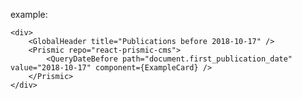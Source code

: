 example:

    <div>
        <GlobalHeader title="Publications before 2018-10-17" />
        <Prismic repo="react-prismic-cms">
            <QueryDateBefore path="document.first_publication_date" value="2018-10-17" component={ExampleCard} />
        </Prismic>
    </div>
